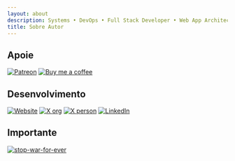 ```yaml
---
layout: about
description: Systems • DevOps • Full Stack Developer • Web App Architect 👨‍💻
title: Sobre Autor
---
```


## Apoie

[![Patreon](https://badgen.net/badge/icon/patreon?icon=patreon&color=orange)](https://patreon.com/artesdosul)
[![Buy me a coffee](https://badgen.net/badge/icon/buymeacoffee?icon=buymeacoffee&color=yellow)](https://buymeacoffee.com/araguaci)

## Desenvolvimento

[![Website](https://img.shields.io/endpoint?color=RGBA%2839%2C%20119%2C%20119%2C%201%29&label=artesdosul&url=https%3A%2F%2Fwww.artesdosul.com%2Fapi.php%3Fcallback%3Dweb)](https://www.artesdosul.com)
[![X org](https://img.shields.io/badge/X_Org-%40artesdosul-1d9bf0.svg)](https://x.com/artesdosul)
[![X person](https://img.shields.io/badge/X_User-%40araguaci-1d9bf0.svg)](https://x.com/araguaci)
[![LinkedIn](https://img.shields.io/badge/LinkedIn-Araguaci-0077b5.svg)](https://www.linkedin.com/in/araguaci)

## Importante

[![stop-war-for-ever](https://img.shields.io/endpoint?color=purple&label=STOP&url=https%3A%2F%2Fwww.artesdosul.com%2Fapi.php%3Fcallback%3Dstop)](https://stop-war-for-ever.vercel.app)


